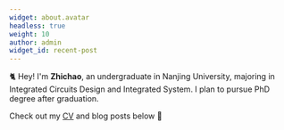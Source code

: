 ```yaml
---
widget: about.avatar
headless: true
weight: 10
author: admin
widget_id: recent-post
---
```

🐈 Hey! I'm **Zhichao**, an undergraduate in Nanjing University, majoring in Integrated Circuits Design and Integrated System. I plan to pursue PhD degree after graduation.

Check out my [CV](/about/) and blog posts below 🌈
